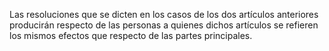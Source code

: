 Las resoluciones que se dicten en los casos de los dos artículos anteriores producirán respecto de las personas a quienes dichos artículos se refieren los mismos efectos que respecto de las partes principales.